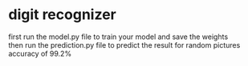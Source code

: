 # digit recognizer
first run the model.py file to train your model and save the weights </br>
then run the prediction.py file to predict the result for random pictures </br>
accuracy of 99.2%
